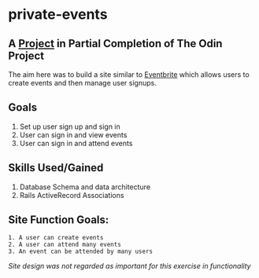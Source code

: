 # private-events

## A [Project](www.theodinproject.com/courses/ruby-on-rails/lessons/associations) in Partial Completion of The Odin Project

The aim here was to build a site similar to [Eventbrite](www.eventbrite.com) which allows users to create events and then manage user signups.

## Goals
1. Set up user sign up and sign in
2. User can sign in and view events
3. User can sign in and attend events

## Skills Used/Gained
1. Database Schema and data architecture
2. Rails ActiveRecord Associations

## Site Function Goals:
    1. A user can create events
    2. A user can attend many events
    3. An event can be attended by many users

 *Site design was not regarded as important for this exercise in functionality*

